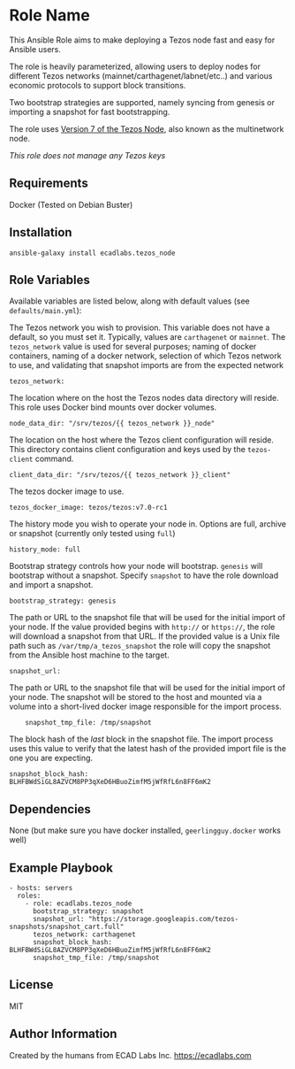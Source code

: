 Role Name
=========

This Ansible Role aims to make deploying a Tezos node fast and easy for Ansible users.

The role is heavily parameterized, allowing users to deploy nodes for different Tezos networks (mainnet/carthagenet/labnet/etc..) and various economic protocols to support block transitions.

Two bootstrap strategies are supported, namely syncing from genesis or importing a snapshot for fast bootstrapping.

The role uses [Version 7 of the Tezos Node][tezos_v7], also known as the multinetwork node.

_This role does not manage any Tezos keys_

Requirements
------------

Docker (Tested on Debian Buster)

Installation
------------

    ansible-galaxy install ecadlabs.tezos_node

Role Variables
--------------

Available variables are listed below, along with default values (see `defaults/main.yml`):

The Tezos network you wish to provision. This variable does not have a default, so you must set it. Typically, values are `carthagenet` or `mainnet`. The `tezos_network` value is used for several purposes; naming of docker containers, naming of a docker network, selection of which Tezos network to use, and validating that snapshot imports are from the expected network

    tezos_network:

The location where on the host the Tezos nodes data directory will reside. This role uses Docker bind mounts over docker volumes.

    node_data_dir: "/srv/tezos/{{ tezos_network }}_node"

The location on the host where the Tezos client configuration will reside. This directory contains client configuration and keys used by the `tezos-client` command.

    client_data_dir: "/srv/tezos/{{ tezos_network }}_client"

The tezos docker image to use.

    tezos_docker_image: tezos/tezos:v7.0-rc1

The history mode you wish to operate your node in. Options are full, archive or snapshot (currently only tested using `full`)

    history_mode: full

Bootstrap strategy controls how your node will bootstrap. `genesis` will bootstrap without a snapshot. Specify `snapshot` to have the role download and import a snapshot.

    bootstrap_strategy: genesis

The path or URL to the snapshot file that will be used for the initial import of your node. If the value provided begins with `http://` or `https://`, the role will download a snapshot from that URL. If the provided value is a Unix file path such as `/var/tmp/a_tezos_snapshot` the role will copy the snapshot from the Ansible host machine to the target.

    snapshot_url:

The path or URL to the snapshot file that will be used for the initial import of your node. The snapshot will be stored to the host and mounted via a volume into a short-lived docker image responsible for the import process.

        snapshot_tmp_file: /tmp/snapshot

The block hash of the _last_ block in the snapshot file. The import process uses this value to verify that the latest hash of the provided import file is the one you are expecting.

    snapshot_block_hash: BLHFBWdSiGL8AZVCM8PP3qXeD6HBuoZimfM5jWfRfL6n8FF6mK2

Dependencies
------------

None (but make sure you have docker installed, `geerlingguy.docker` works well)

Example Playbook
----------------

    - hosts: servers
      roles:
        - role: ecadlabs.tezos_node
          bootstrap_strategy: snapshot
          snapshot_url: "https://storage.googleapis.com/tezos-snapshots/snapshot_cart.full"
          tezos_network: carthagenet
          snapshot_block_hash: BLHFBWdSiGL8AZVCM8PP3qXeD6HBuoZimfM5jWfRfL6n8FF6mK2
          snapshot_tmp_file: /tmp/snapshot

License
-------

MIT

Author Information
------------------

Created by the humans from ECAD Labs Inc. https://ecadlabs.com


[tezos_v7]: https://tezos.gitlab.io/releases/version-7.html
